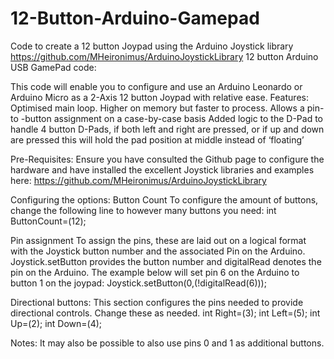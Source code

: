 # 12-Button-Arduino-Gamepad
Code to create a 12 button Joypad using the Arduino Joystick library https://github.com/MHeironimus/ArduinoJoystickLibrary 
12 button Arduino USB GamePad code:

This code will enable you to configure and use an Arduino Leonardo or Arduino Micro as a 2-Axis 12 button Joypad with relative ease. 
Features:
Optimised main loop. Higher on memory but faster to process. 
Allows a pin-to -button assignment on a case-by-case basis 
Added logic to the D-Pad to handle 4 button D-Pads, if both left and right are pressed, or if up and down are pressed  this will hold the pad position at middle instead of ‘floating’ 

Pre-Requisites:
Ensure you have consulted the Github page to configure the hardware and have installed the excellent Joystick libraries and examples here: https://github.com/MHeironimus/ArduinoJoystickLibrary

Configuring the options:
Button Count
To configure the amount of buttons, change the following line to however many buttons you need:
int ButtonCount=(12);

Pin assignment
To assign the pins, these are laid out on a logical format with the Joystick button number and the associated Pin on the Arduino. Joystick.setButton provides the button number and digitalRead denotes the pin on the Arduino. 
The example below will set pin 6 on the Arduino to button 1 on the joypad:
    Joystick.setButton(0,(!digitalRead(6)));

Directional buttons:
This section configures the pins needed to provide directional controls. Change these as needed. 
int Right=(3);
int Left=(5);
int Up=(2);
int Down=(4);

Notes:
It may also be possible to also use pins 0 and 1 as additional buttons. 


